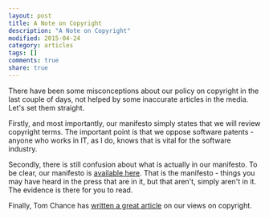 ```yaml
---
layout: post
title: A Note on Copyright
description: "A Note on Copyright"
modified: 2015-04-24
category: articles
tags: []
comments: true
share: true
---
```


There have been some misconceptions about our policy on copyright in the last couple of
days, not helped by some inaccurate articles in the media. Let's set them straight.

Firstly, and most importantly, our manifesto simply states that we will review copyright
terms. The important point is that we oppose software patents - anyone who works in IT,
as I do, knows that is vital for the software industry.

Secondly, there is still confusion about what is actually in our manifesto. To be
clear, our manifesto is <a href="https://www.greenparty.org.uk/we-stand-for/2015-manifesto.html">available here</a>.
That is the manifesto - things you may have heard in the press that are in it, but that
aren't, simply aren't in it. The evidence is there for you to read.

Finally, Tom Chance has <a href="http://tomchance.org/2015/04/24/making-copyright-work-for-creatives/">written a
great article</a> on our views on copyright.








